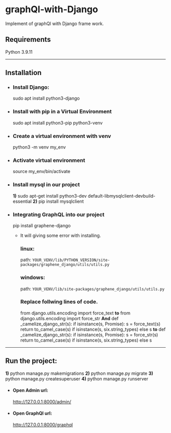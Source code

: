 # graphQl-with-Django
Implement of graphQl with Django frame work.

## Requirements

Python 3.9.11

----------------
## Installation
  * ### Install Django:
    sudo apt install python3-django
  * ### Install with pip in a Virtual Environment
    sudo apt install python3-pip python3-venv
  * ### Create a virtual environment with venv
    python3 -m venv my_env
  * ### Activate virtual environment
    source my_env/bin/activate
  * ### Install mysql in our project
    **1)** sudo apt-get install python3-dev default-libmysqlclient-devbuild-essential
    **2)** pip install mysqlclient
  * ### Integrating GraphQL into our project
    pip install graphene-django

      * It will giving some error with installing.
        ### linux:
          path: ```YOUR_VENV/lib/PYTHON_VERSION/site-packages/graphene_django/utils/utils.py```

        ### windows:
          path: ```YOUR_VENV/lib/site-packages/graphene_django/utils/utils.py```

        ### Replace follwing lines of code.

          from django.utils.encoding import force_text
            **to**
          from django.utils.encoding import force_str
              **And**
          def _camelize_django_str(s):
            if isinstance(s, Promise):
                s = force_text(s)
            return to_camel_case(s) if isinstance(s, six.string_types) else s
            **to**
          def _camelize_django_str(s):
            if isinstance(s, Promise):
                s = force_str(s)
            return to_camel_case(s) if isinstance(s, six.string_types) else s
------
## Run the project:
  **1)** python manage.py makemigrations
  **2)** python manage.py migrate
  **3)** python manage.py createsuperuser
  **4)** python manage.py runserver

  * #### Open Admin url:
    http://127.0.0.1:8000/admin/
  * #### Open GraphQl url:
    http://127.0.0.1:8000/graphql
